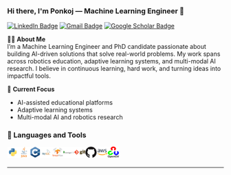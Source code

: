 ### Hi there, I'm Ponkoj — Machine Learning Engineer 👋

[![LinkedIn Badge](https://img.shields.io/badge/-PonkojChandraShill-blue?style=flat-square&logo=Linkedin&logoColor=white&link=https://www.linkedin.com/in/ponkoj-chandra-shill-54201417a/)](https://www.linkedin.com/in/ponkoj-chandra-shill-54201417a/) 
[![Gmail Badge](https://img.shields.io/badge/-csponkoj@gmail.com-c14438?style=flat-square&logo=Gmail&logoColor=white&link=mailto:csponkoj@gmail.com)](mailto:csponkoj@gmail.com)
[![Google Scholar Badge](https://img.shields.io/badge/-Google%20Scholar-4285F4?style=flat-square&logo=GoogleScholar&logoColor=white&link=https://scholar.google.com/citations?user=Wfm3Z_YAAAAJ&hl=en)](https://scholar.google.com/citations?user=Wfm3Z_YAAAAJ&hl=en)

👨‍💻 **About Me**  
I’m a Machine Learning Engineer and PhD candidate passionate about building AI-driven solutions that solve real-world problems. My work spans across robotics education, adaptive learning systems, and multi-modal AI research. I believe in continuous learning, hard work, and turning ideas into impactful tools.

🌟 **Current Focus**  
- AI-assisted educational platforms  
- Adaptive learning systems  
- Multi-modal AI and robotics research

### 🔧 Languages and Tools
[<img align="left" alt="Python" width="26px" src="https://raw.githubusercontent.com/github/explore/80688e429a7d4ef2fca1e82350fe8e3517d3494d/topics/python/python.png" />][python]
[<img align="left" alt="Java" width="26px" src="https://raw.githubusercontent.com/github/explore/80688e429a7d4ef2fca1e82350fe8e3517d3494d/topics/java/java.png" />][java]
[<img align="left" alt="Cpp" width="26px" src="https://raw.githubusercontent.com/github/explore/180320cffc25f4ed1bbdfd33d4db3a66eeeeb358/topics/cpp/cpp.png" />][cpp]
[<img align="left" alt="MySQL" width="26px" src="https://raw.githubusercontent.com/github/explore/80688e429a7d4ef2fca1e82350fe8e3517d3494d/topics/mysql/mysql.png" />][mysql]
[<img align="left" alt="TensorFlow" width="26px" src="https://raw.githubusercontent.com/github/explore/80688e429a7d4ef2fca1e82350fe8e3517d3494d/topics/tensorflow/tensorflow.png" />][tensorflow]
[<img align="left" alt="MongoDB" width="26px" src="https://raw.githubusercontent.com/github/explore/80688e429a7d4ef2fca1e82350fe8e3517d3494d/topics/mongodb/mongodb.png" />][mongodb]
[<img align="left" alt="Git" width="26px" src="https://raw.githubusercontent.com/github/explore/80688e429a7d4ef2fca1e82350fe8e3517d3494d/topics/git/git.png" />][git]
[<img align="left" alt="GitHub" width="26px" src="https://raw.githubusercontent.com/github/explore/78df643247d429f6cc873026c0622819ad797942/topics/github/github.png" />][github]
[<img align="left" alt="AWS" width="26px" src="https://raw.githubusercontent.com/github/explore/80688e429a7d4ef2fca1e82350fe8e3517d3494d/topics/aws/aws.png" />][aws]
[<img align="left" alt="OpenCV" width="26px" src="https://raw.githubusercontent.com/github/explore/80688e429a7d4ef2fca1e82350fe8e3517d3494d/topics/opencv/opencv.png" />][opencv]
<br /><br />

---

[gmail]: mailto:csponkoj@gmail.com  
[python]: https://www.python.org/  
[mysql]: https://www.mysql.com/  
[tensorflow]: https://www.tensorflow.org/  
[mongodb]: https://www.mongodb.com/  
[git]: https://git-scm.com/  
[github]: https://github.com/  
[cpp]: https://isocpp.org/  
[java]: https://www.java.com/  
[aws]: https://aws.amazon.com/  
[opencv]: https://opencv.org/
